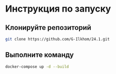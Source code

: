 # Инструкция по запуску
## Клонируйте репозиторий
```sh
git clone https://github.com/G-Ilkhom/24.1.git
```
## Выполните команду
```sh
docker-compose up -d --build
```